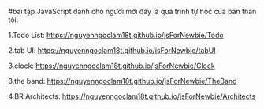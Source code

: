 #bài tập JavaScript dành cho người mới đây là quá trình tự học của bản thân tôi.

1.Todo List: https://nguyenngoclam18t.github.io/jsForNewbie/Todo

2.tab UI: https://nguyenngoclam18t.github.io/jsForNewbie/tabUI

3.clock: https://nguyenngoclam18t.github.io/jsForNewbie/Clock

3.the band: https://nguyenngoclam18t.github.io/jsForNewbie/TheBand

4.BR Architects: https://nguyenngoclam18t.github.io/jsForNewbie/Architects

